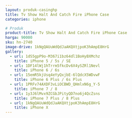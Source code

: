 ```yaml
---
layout: produk-casinghp
title: Tv Show Halt And Catch Fire iPhone Case
categories: iphone

# Produk
product-title: Tv Show Halt And Catch Fire iPhone Case
harga: 90000
sku: hn-2740
image-drive: 1kNgQAUuWdQdJaAKQXtjpoK3hAmpE8HrG
gallery:
  - url: 1dS5gpP9o-M367i1bz64dl1BoHyBXMchz
    title: iPhone 5 / 5s / SE
  - url: 1DF14lWj1hTrrm5fkcDv6X4ySZRl1Nevl
    title: iPhone 6 / 6s
  - url: 15emR5kjUsq4eYyQxjbE-6lQdcX5WDvwF
    title: iPhone 6 Plus / 6s Plus
  - url: 1PRFv74AXDF3vLiOCBWD_QHmlxN6g_Y-5
    title: iPhone 7 / 8
  - url: 1y3J6lMvx9ZCGbJPityQD7no6j4QcZsns
    title: iPhone 7 Plus / 8 Plus
  - url: 1kNgQAUuWdQdJaAKQXtjpoK3hAmpE8HrG
    title: iPhone X
---
```

